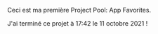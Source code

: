 Ceci est ma première Project Pool: App Favorites.


J'ai terminé ce projet à 17:42 le 11 octobre 2021 !
